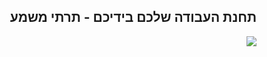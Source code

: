 

<div id="corps" class="rtl" dir="rtl">

<h2>תחנת העבודה שלכם בידיכם - תרתי משמע</h2>

<img src="Images/earth.png" />

</div>



